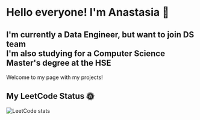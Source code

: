 # Hello everyone! I'm Anastasia 🌺
## I'm currently a Data Engineer, but want to join DS team <br/> I'm also studying for a Computer Science Master's degree at the HSE 
Welcome to my page with my projects!

## My LeetCode Status 🌞
![LeetCode stats](https://leetcode-stats-six.vercel.app/?username=AnDore21&theme=dark)
